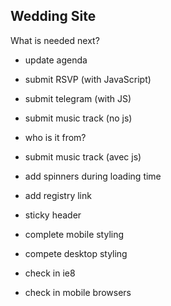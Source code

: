 Wedding Site
------------

What is needed next?

- update agenda

- submit RSVP (with JavaScript)

- submit telegram (with JS)

- submit music track (no js)
- who is it from?
- submit music track (avec js)

- add spinners during loading time

- add registry link

- sticky header
- complete mobile styling
- compete desktop styling
- check in ie8
- check in mobile browsers

